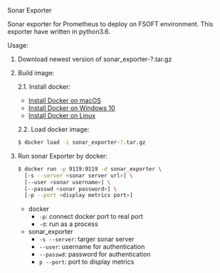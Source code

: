 Sonar Exporter

Sonar exporter for Prometheus to deploy on FSOFT environment.
This exporter have written in python3.6.

Usage:

1. Download newest version of sonar_exporter-?.tar.gz
2. Build image:
   
   2.1. Install docker:
      - [Install Docker on macOS](https://runnable.com/docker/install-docker-on-macos)
      - [Install Docker on Windows 10](https://runnable.com/docker/install-docker-on-windows-10)
      - [Install Docker on Linux](https://runnable.com/docker/install-docker-on-linux)

   2.2. Load docker image:
      ```sh
      $ docker load -i sonar_exporter-?.tar.gz
      ```
3. Run sonar Exporter by docker:
   ```sh
   $ docker run -p 9119:9119 -d sonar_exporter \
     [-s --server <sonar server url>] \
     [--user <sonar username>] \
     [--passwd <sonar password>] \
     [-p --port <display metrics port>]
   ```

   - docker
      - `-p`: connect docker port to real port
      - `-d`: run as a process
   - sonar_exporter
      - `-s --server`: targer sonar server
      - `--user`: username for authentication
      - `--passwd`: password for authentication
      - `p --port`: port to display metrics